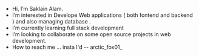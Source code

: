 -  Hi, I’m Saklain Alam.
-  I’m interested in Develope Web applications ( both fontend and backend ) and also managing database . 
-  I’m currently learning full stack development 
-  I’m looking to collaborate on some open source projects in web development.
-  How to reach me ... insta I'd -- arctic_fox01_

<!---
Arctic63/Arctic63 is a ✨ special ✨ repository because its `README.md` (this file) appears on your GitHub profile.
You can click the Preview link to take a look at your changes.
--->

